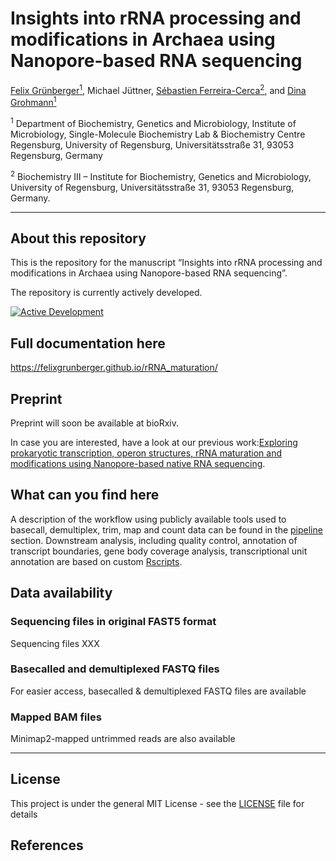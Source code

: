 Insights into rRNA processing and modifications in Archaea using
Nanopore-based RNA sequencing
================
<a href="https://orcid.org/0000-0001-7444-2408">Felix
Grünberger<sup>1</sup></a>, Michael Jüttner,
<a href="https://orcid.org/0000-0002-0522-843X">Sébastien
Ferreira-Cerca<sup>2</sup></a>, and
<a href="https://orcid.org/0000-0002-0570-2517">Dina
Grohmann<sup>1</sup></a>  

<sup>1</sup> Department of Biochemistry, Genetics and Microbiology,
Institute of Microbiology, Single-Molecule Biochemistry Lab &
Biochemistry Centre Regensburg, University of Regensburg,
Universitätsstraße 31, 93053 Regensburg, Germany

<sup>2</sup> Biochemistry III – Institute for Biochemistry, Genetics and
Microbiology, University of Regensburg, Universitätsstraße 31, 93053
Regensburg, Germany.

<!-- README.md is generated from README.Rmd. Please edit that file -->

------------------------------------------------------------------------

## About this repository

This is the repository for the manuscript “Insights into rRNA processing
and modifications in Archaea using Nanopore-based RNA sequencing”.

The repository is currently actively developed.

[![Active
Development](https://img.shields.io/badge/Maintenance%20Level-Actively%20Developed-brightgreen.svg)](https://gist.github.com/cheerfulstoic/d107229326a01ff0f333a1d3476e068d)

## Full documentation here

<https://felixgrunberger.github.io/rRNA_maturation/>

## Preprint

Preprint will soon be available at bioRxiv.

In case you are interested, have a look at our previous work:[Exploring
prokaryotic transcription, operon structures, rRNA maturation and
modifications using Nanopore-based native RNA
sequencing](%22https://www.biorxiv.org/content/10.1101/2019.12.18.880849v2%22).

## What can you find here

A description of the workflow using publicly available tools used to
basecall, demultiplex, trim, map and count data can be found in the
[pipeline](pipeline) section. Downstream analysis, including quality
control, annotation of transcript boundaries, gene body coverage
analysis, transcriptional unit annotation are based on custom
[Rscripts](Rscripts).

## Data availability

### Sequencing files in original FAST5 format

Sequencing files XXX

### Basecalled and demultiplexed FASTQ files

For easier access, basecalled & demultiplexed FASTQ files are available

### Mapped BAM files

Minimap2-mapped untrimmed reads are also available

------------------------------------------------------------------------

## License

This project is under the general MIT License - see the
[LICENSE](LICENSE) file for details

## References
